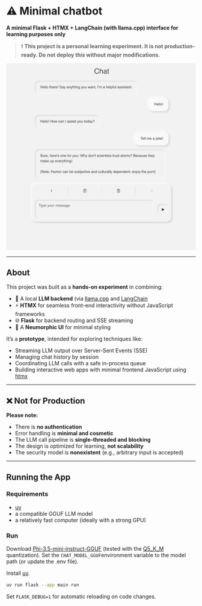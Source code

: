 # ⚠️ Minimal chatbot
**A minimal Flask + HTMX + LangChain (with llama.cpp) interface for learning purposes only**

> ❗ **This project is a personal learning experiment. It is not production-ready. Do not deploy this without major modifications.**

![screenshot](./doc/screenshot.png)

---

## About

This project was built as a **hands-on experiment** in combining:

- 🧠 A local **LLM backend** (via [llama.cpp](https://github.com/ggml-org/llama.cpp) and [LangChain](https://www.langchain.com/)
- ⚡ **HTMX** for seamless front-end interactivity without JavaScript frameworks
- 🌐 **Flask** for backend routing and SSE streaming
- 💅 A **Neumorphic UI** for minimal styling

It’s a **prototype**, intended for exploring techniques like:

- Streaming LLM output over Server-Sent Events (SSE)
- Managing chat history by session
- Coordinating LLM calls with a safe in-process queue
- Building interactive web apps with minimal frontend JavaScript using [htmx](https://htmx.org/)

---

## ❌ Not for Production

**Please note:**

- There is **no authentication**
- Error handling is **minimal and cosmetic**
- The LLM call pipeline is **single-threaded and blocking**
- The design is optimized for learning, **not scalability**
- The security model is **nonexistent** (e.g., arbitrary input is accepted)

---

## Running the App

### Requirements

- [uv](https://docs.astral.sh/uv/)
- a compatible GGUF LLM model
- a relatively fast computer (ideally with a strong GPU)

### Run
Download [Phi-3.5-mini-instruct-GGUF](https://huggingface.co/MaziyarPanahi/Phi-3.5-mini-instruct-GGUF) (tested with the [Q5_K_M](https://huggingface.co/MaziyarPanahi/Phi-3.5-mini-instruct-GGUF/blob/main/Phi-3.5-mini-instruct.Q5_K_M.gguf) quantization).
Set the `CHAT_MODEL_GGUF`environment variable to the model path (or update the .env file).

Install [uv](https://docs.astral.sh/uv/#installation).

```bash
uv run flask --app main run
```

Set `FLASK_DEBUG=1` for automatic reloading on code changes.
